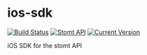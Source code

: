 # ios-sdk 
[![Build Status](https://img.shields.io/travis/stomt/ios-sdk.svg)](https://travis-ci.org/stomt/ios-sdk)
[![Stomt API](https://img.shields.io/badge/stomt-v2.0.X-brightgreen.svg)](https://rest.stomt.com/)
[![Current Version](https://img.shields.io/badge/version-beta-blue.svg)](https://github.com/stomt/ios-sdk)


iOS SDK for the stomt API
